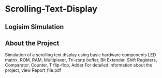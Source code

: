 # Scrolling-Text-Display
## Logisim Simulation 
## About the Project
Simulation of a scrolling text display using basic hardware components LED matrix, ROM, RAM, Multiplexer, Tri-state buffer, Bit Extender, Shift Registers, Comparator, Counter, T flip-flop, Adder 
For detailed information about the project, view Report_file.pdf
